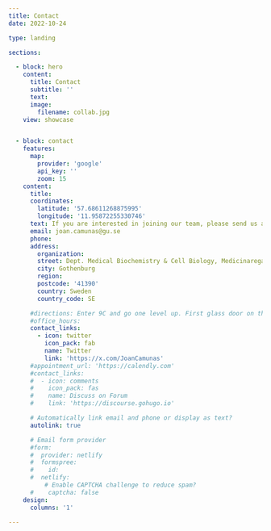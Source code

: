 ```yaml
---
title: Contact
date: 2022-10-24

type: landing

sections:

  - block: hero
    content:
      title: Contact
      subtitle: ''
      text:
      image:
        filename: collab.jpg
    view: showcase


  - block: contact
    features:
      map:
        provider: 'google'
        api_key: ''
        zoom: 15
    content:
      title:
      coordinates:
        latitude: '57.68611268875995'
        longitude: '11.95872255330746'
      text: If you are interested in joining our team, please send us an email. We always welcome application for postdocs, PhD students, research assistants, MsC Students, etc.
      email: joan.camunas@gu.se
      phone:
      address:
        organization:
        street: Dept. Medical Biochemistry & Cell Biology, Medicinaregatan 9C
        city: Gothenburg
        region:
        postcode: '41390'
        country: Sweden
        country_code: SE

      #directions: Enter 9C and go one level up. First glass door on the right as you exit the elevator.
      #office_hours:
      contact_links:
        - icon: twitter
          icon_pack: fab
          name: Twitter
          link: 'https://x.com/JoanCamunas'
      #appointment_url: 'https://calendly.com'
      #contact_links:
      #  - icon: comments
      #    icon_pack: fas
      #    name: Discuss on Forum
      #    link: 'https://discourse.gohugo.io'

      # Automatically link email and phone or display as text?
      autolink: true

      # Email form provider
      #form:
      #  provider: netlify
      #  formspree:
      #    id:
      #  netlify:
          # Enable CAPTCHA challenge to reduce spam?
      #    captcha: false
    design:
      columns: '1'

---
```

